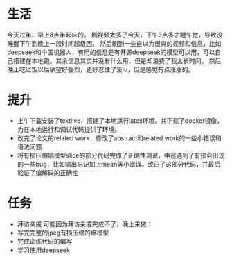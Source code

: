 # 生活
今天过年，早上8点半起床的。
刷视频太多了今天，下午3点多才睡午觉，导致没睡醒下午到晚上一段时间超级困。
然后刷到一些自以为很爽的视频和信息，比如deepseek和中国机器人，有用的信息是有开源deepseek的模型可以用，可以自己搭建在本地跑。其余信息其实并没有什么用，但是却浪费了我太长时间。
然后晚上吃过饭以后欲望好强烈，还好忍住了没lu，但是感觉有点涨涨的。

# 提升
- 上午下载安装了textlive，搭建了本地运行latex环境。并下载了docker镜像，为在本地运行和调试代码提供了环境。
- 改完了论文的related work，修改了abstract和related work的一些小错误和语法问题
- 将有损压缩熵模型slice的部分代码完成了正确性测试，中途遇到了有损会出现的一些bug，比如输出忘记加上mean等小错误。改正了这部分代码，并最后验证了编解码的正确性

# 任务
- 拜访亲戚
可能因为拜访亲戚完成不了，晚上来做：
- 写完完整的jpeg有损压缩的熵模型
- 完成训练代码的编写
- 学习使用deepseek



